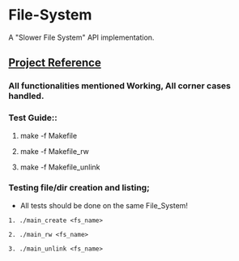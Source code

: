 # File-System
A "Slower File System" API implementation.  

## [Project Reference](http://pages.cs.wisc.edu/~dusseau/Classes/CS537-F07/Projects/P4/index.html)

### All functionalities mentioned Working, All corner cases handled.

### Test Guide::

1. make -f Makefile

2. make -f Makefile_rw

3. make -f Makefile_unlink

### Testing file/dir creation and listing;

* All tests should be done on the same File_System!

```
1. ./main_create <fs_name>

2. ./main_rw <fs_name>

3. ./main_unlink <fs_name>
```


